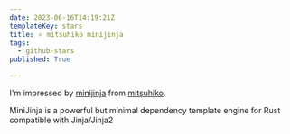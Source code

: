 ```yaml
---
date: 2023-06-16T14:19:21Z
templateKey: stars
title: ⭐ mitsuhiko minijinja
tags:
  - github-stars
published: True

---
```


I'm impressed by [minijinja](https://github.com/mitsuhiko/minijinja) from [mitsuhiko](https://github.com/mitsuhiko).

MiniJinja is a powerful but minimal dependency template engine for Rust compatible with Jinja/Jinja2
